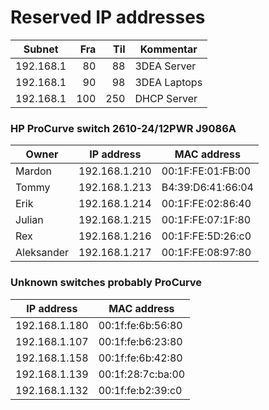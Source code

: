 # Reserved IP addresses

|Subnet   |Fra |Til |Kommentar      |
|---------|---:|---:|---------------|
|192.168.1|  80|  88| 3DEA Server   |
|192.168.1|  90|  98| 3DEA Laptops  |
|192.168.1| 100| 250| DHCP Server   |


### HP ProCurve switch 2610-24/12PWR J9086A

| Owner     | IP address    | MAC address       |
|-----------|---------------|-------------------|
| Mardon    | 192.168.1.210 | 00:1F:FE:01:FB:00 |
| Tommy     | 192.168.1.213 | B4:39:D6:41:66:04 |
| Erik      | 192.168.1.214 | 00:1F:FE:02:86:40 |
| Julian    | 192.168.1.215 | 00:1F:FE:07:1F:80 |
| Rex       | 192.168.1.216 | 00:1F:FE:5D:26:c0 |
| Aleksander| 192.168.1.217 | 00:1F:FE:08:97:80 |



### Unknown switches probably ProCurve

| IP address    | MAC address       |
|---------------|-------------------|
| 192.168.1.180 | 00:1f:fe:6b:56:80 |
| 192.168.1.107 | 00:1f:fe:b6:23:80 |
| 192.168.1.158 | 00:1f:fe:6b:42:80 |
| 192.168.1.139 | 00:1f:28:7c:ba:00 |
| 192.168.1.132 | 00:1f:fe:b2:39:c0 |

